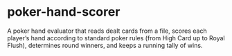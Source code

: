 # poker-hand-scorer
A poker hand evaluator that reads dealt cards from a file, scores each player’s hand according to standard poker rules (from High Card up to Royal Flush), determines round winners, and keeps a running tally of wins.
